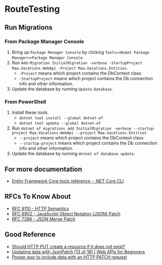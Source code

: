 # RouteTesting

## Run Migrations

### From Package Manager Console

1. Bring up `Package Manager Console` by clicking `Tools=>NuGet Package Manager=>Package Manager Console`.
2. Run `Add-Migration InitialMigration -verbose -StartupProject Maa.Vacations.WebApi -Project Maa.Vacations.Entities`.
    - `-Project` means which project contains the DbContext class 
    - `-StartupProject` means which project contains the Db connection info and other information.
3. Update the database by running `Update-Database`.

### From PowerShell

1. Install these tools.
    - `dotnet tool install --global dotnet-ef`
    - `dotnet tool update --global dotnet-ef`
2. Run `dotnet ef migrations add InitialMigration -verbose --startup-project Maa.Vacations.WebApi --project Maa.Vacations.Entities`
    - `--project` means which project contains the DbContext class
    - `--startup-project` means which project contains the Db connection info and other information.
3. Update the database by running `dotnet ef database update`.

## For more documentation

- [Entity Framework Core tools reference - .NET Core CLI](https://learn.microsoft.com/en-us/ef/core/cli/dotnet#other-target-frameworks)

## RFCs To Know About

- [RFC 9110 - HTTP Semantics](https://www.rfc-editor.org/rfc/rfc9110)
- [RFC 6902 - JavaScript Object Notation (JSON) Patch](https://www.rfc-editor.org/rfc/rfc6902)
- [RFC 7396 - JSON Merge Patch](https://www.rfc-editor.org/rfc/rfc7396)

## Good Reference

- [Should HTTP PUT create a resource if it does not exist?](https://stackoverflow.com/questions/56240547/should-http-put-create-a-resource-if-it-does-not-exist)
- [Updating data with JsonPatch [13 of 18] | Web APIs for Beginners](https://www.youtube.com/watch?v=2MDlJRa4iHs)
- [Proper way to include data with an HTTP PATCH request](https://stackoverflow.com/questions/17375867/proper-way-to-include-data-with-an-http-patch-request)
